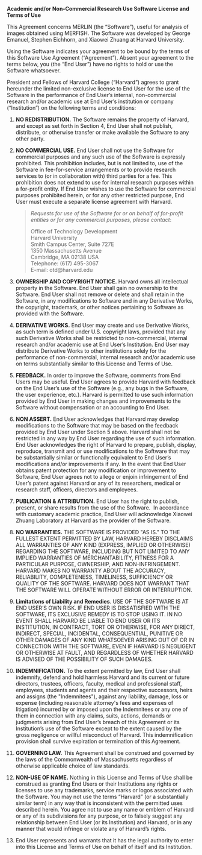 **Academic and/or Non-Commercial Research Use Software License and Terms of
Use**

This Agreement concerns MERLIN (the “Software”), useful for analysis of images
obtained using MERFISH. The Software was developed by George Emanuel, Stephen
Eichhorn, and Xiaowei Zhuang at Harvard University.

Using the Software indicates your agreement to be bound by the terms of this
Software Use Agreement (“Agreement”). Absent your agreement to the terms below,
you (the “End User”) have no rights to hold or use the Software whatsoever.

President and Fellows of Harvard College (“Harvard”) agrees to grant hereunder
the limited non-exclusive license to End User for the use of the Software in the
performance of End User’s internal, non-commercial research and/or academic use
at End User’s institution or company (“Institution”) on the following terms and
conditions:

1.  **NO REDISTRIBUTION.** The Software remains the property of Harvard, and
    except as set forth in Section 4, End User shall not publish, distribute, or
    otherwise transfer or make available the Software to any other party.

2.  **NO COMMERCIAL USE.** End User shall not use the Software for commercial
    purposes and any such use of the Software is expressly prohibited. This
    prohibition includes, but is not limited to, use of the Software in
    fee-for-service arrangements or to provide research services to (or in
    collaboration with) third parties for a fee. This prohibition does not
    extend to use for internal research purposes within a for-profit entity. If
    End User wishes to use the Software for commercial purposes prohibited
    herein, or for any other restricted purpose, End User must execute a
    separate license agreement with Harvard.

    >   *Requests for use of the Software for or on behalf of for-profit entities or
    >   for any commercial purposes, please contact*:
    >
    >   Office of Technology Development  
       Harvard University  
       Smith Campus Center, Suite 727E  
       1350 Massachusetts Avenue  
       Cambridge, MA 02138 USA  
       Telephone: (617) 495-3067  
       E-mail: otd\@harvard.edu  

3.  **OWNERSHIP AND COPYRIGHT NOTICE.** Harvard owns all intellectual property
    in the Software. End User shall gain no ownership to the Software. End User
    shall not remove or delete and shall retain in the Software, in any
    modifications to Software and in any Derivative Works, the copyright,
    trademark, or other notices pertaining to Software as provided with the
    Software.

4.  **DERIVATIVE WORKS.** End User may create and use Derivative Works, as such
    term is defined under U.S. copyright laws, provided that any such Derivative
    Works shall be restricted to non-commercial, internal research and/or
    academic use at End User’s Institution. End User may distribute Derivative
    Works to other institutions solely for the performance of non-commercial,
    internal research and/or academic use on terms substantially similar to this
    License and Terms of Use.

5.  **FEEDBACK.** In order to improve the Software, comments from End Users may
    be useful. End User agrees to provide Harvard with feedback on the End
    User’s use of the Software (e.g., any bugs in the Software, the user
    experience, etc.). Harvard is permitted to use such information provided by
    End User in making changes and improvements to the Software without
    compensation or an accounting to End User.

6.  **NON ASSERT.** End User acknowledges that Harvard may develop modifications
    to the Software that may be based on the feedback provided by End User under
    Section 5 above. Harvard shall not be restricted in any way by End User
    regarding the use of such information. End User acknowledges the right of
    Harvard to prepare, publish, display, reproduce, transmit and or use
    modifications to the Software that may be substantially similar or
    functionally equivalent to End User’s modifications and/or improvements if
    any. In the event that End User obtains patent protection for any
    modification or improvement to Software, End User agrees not to allege or
    enjoin infringement of End User’s patent against Harvard or any of its
    researchers, medical or research staff, officers, directors and employees.

7.  **PUBLICATION & ATTRIBUTION.** End User has the right to publish, present,
    or share results from the use of the Software.  In accordance with customary
    academic practice, End User will acknowledge Xiaowei Zhuang Laboratory at
    Harvard as the provider of the Software.

8.  **NO WARRANTIES.** THE SOFTWARE IS PROVIDED "AS IS." TO THE FULLEST EXTENT
    PERMITTED BY LAW, HARVARD HEREBY DISCLAIMS ALL WARRANTIES OF ANY KIND
    (EXPRESS, IMPLIED OR OTHERWISE) REGARDING THE SOFTWARE, INCLUDING BUT NOT
    LIMITED TO ANY IMPLIED WARRANTIES OF MERCHANTABILITY, FITNESS FOR A
    PARTICULAR PURPOSE, OWNERSHIP, AND NON-INFRINGEMENT. HARVARD MAKES NO
    WARRANTY ABOUT THE ACCURACY, RELIABILITY, COMPLETENESS, TIMELINESS,
    SUFFICIENCY OR QUALITY OF THE SOFTWARE. HARVARD DOES NOT WARRANT THAT THE
    SOFTWARE WILL OPERATE WITHOUT ERROR OR INTERRUPTION.

9.  **Limitations of Liability and Remedies**. USE OF THE SOFTWARE IS AT END
    USER’S OWN RISK. IF END USER IS DISSATISFIED WITH THE SOFTWARE, ITS
    EXCLUSIVE REMEDY IS TO STOP USING IT. IN NO EVENT SHALL HARVARD BE LIABLE TO
    END USER OR ITS INSTITUTION, IN CONTRACT, TORT OR OTHERWISE, FOR ANY DIRECT,
    INDIRECT, SPECIAL, INCIDENTAL, CONSEQUENTIAL, PUNITIVE OR OTHER DAMAGES OF
    ANY KIND WHATSOEVER ARISING OUT OF OR IN CONNECTION WITH THE SOFTWARE, EVEN
    IF HARVARD IS NEGLIGENT OR OTHERWISE AT FAULT, AND REGARDLESS OF WHETHER
    HARVARD IS ADVISED OF THE POSSIBILITY OF SUCH DAMAGES.

10.  **INDEMNIFICATION.** To the extent permitted by law, End User shall
    indemnify, defend and hold harmless Harvard and its current or future
    directors, trustees, officers, faculty, medical and professional staff,
    employees, students and agents and their respective successors, heirs and
    assigns (the "Indemnitees"), against any liability, damage, loss or expense
    (including reasonable attorney's fees and expenses of litigation) incurred
    by or imposed upon the Indemnitees or any one of them in connection with any
    claims, suits, actions, demands or judgments arising from End User’s breach
    of this Agreement or its Institution’s use of the Software except to the
    extent caused by the gross negligence or willful misconduct of Harvard. This
    indemnification provision shall survive expiration or termination of this
    Agreement.

11.  **GOVERNING LAW.** This Agreement shall be construed and governed by the
    laws of the Commonwealth of Massachusetts regardless of otherwise applicable
    choice of law standards.

12. **NON-USE OF NAME.** Nothing in this License and Terms of Use shall be
    construed as granting End Users or their Institutions any rights or licenses
    to use any trademarks, service marks or logos associated with the Software.
    You may not use the terms “Harvard” (or a substantially similar term) in any
    way that is inconsistent with the permitted uses described herein. You agree
    not to use any name or emblem of Harvard or any of its subdivisions for any
    purpose, or to falsely suggest any relationship between End User (or its
    Institution) and Harvard, or in any manner that would infringe or violate
    any of Harvard’s rights.

13. End User represents and warrants that it has the legal authority to enter
    into this License and Terms of Use on behalf of itself and its Institution.

